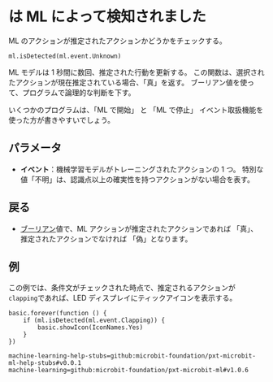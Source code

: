# は ML によって検知されました

ML のアクションが推定されたアクションかどうかをチェックする。

```sig
ml.isDetected(ml.event.Unknown)
```

ML モデルは 1 秒間に数回、推定された行動を更新する。 この関数は、選択されたアクションが現在推定されている場合、「真」を返す。 ブーリアン値を使って、プログラムで論理的な判断を下す。

いくつかのプログラムは、「ML で開始」 と 「ML で停止」 イベント取扱機能を使った方が書きやすいでしょう。

## パラメータ

- **イベント**：機械学習モデルがトレーニングされたアクションの 1 つ。 特別な値「不明」は、認識点以上の確実性を持つアクションがない場合を表す。

## 戻る

- [ブーリアン](/型/ブーリアン)値で、ML アクションが推定されたアクションであれば 「真」、推定されたアクションでなければ 「偽」となります。

## 例

この例では、条件文がチェックされた時点で、推定されるアクションが`clapping`であれば、LED ディスプレイにティックアイコンを表示する。

```blocks
basic.forever(function () {
    if (ml.isDetected(ml.event.Clapping)) {
        basic.showIcon(IconNames.Yes)
    }
})
```

```package
machine-learning-help-stubs=github:microbit-foundation/pxt-microbit-ml-help-stubs#v0.0.1
machine-learning=github:microbit-foundation/pxt-microbit-ml#v1.0.6
```

